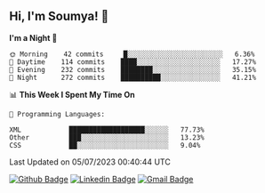 ## Hi, I'm Soumya! 👋

<!--START_SECTION:waka-->
**I'm a Night 🦉** 

```text
🌞 Morning    42 commits     █░░░░░░░░░░░░░░░░░░░░░░░░   6.36% 
🌆 Daytime    114 commits    ████░░░░░░░░░░░░░░░░░░░░░   17.27% 
🌃 Evening    232 commits    ████████░░░░░░░░░░░░░░░░░   35.15% 
🌙 Night      272 commits    ██████████░░░░░░░░░░░░░░░   41.21%

```


📊 **This Week I Spent My Time On** 

```text
💬 Programming Languages: 

XML            ███████████████████░░░░░░   77.73% 
Other          ███░░░░░░░░░░░░░░░░░░░░░░   13.23% 
CSS            ██░░░░░░░░░░░░░░░░░░░░░░░   9.04%
```


 Last Updated on 05/07/2023 00:40:44 UTC
<!--END_SECTION:waka-->

[![Github Badge](https://img.shields.io/badge/-rubyruins-grey?style=for-the-badge&logo=github&logoColor=white&link=https://github.com/rubyruins/)](https://www.github.com/rubyruins/) 
[![Linkedin Badge](https://img.shields.io/badge/-Soumya%20Parekh-0072b1?style=for-the-badge&logo=Linkedin&logoColor=white&link=https://www.linkedin.com/in/Soumya-Parekh/)](https://www.linkedin.com/in/Soumya-Parekh/) 
[![Gmail Badge](https://img.shields.io/badge/-soumyaparekh.me@gmail.com-c14438?style=for-the-badge&logo=Gmail&logoColor=white&link=mailto:soumyaparekh.me@gmail.com)](mailto:soumyaparekh.me@gmail.com) 
